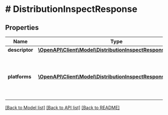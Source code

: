 # # DistributionInspectResponse

## Properties

Name | Type | Description | Notes
------------ | ------------- | ------------- | -------------
**descriptor** | [**\OpenAPI\Client\Model\DistributionInspectResponseDescriptor**](DistributionInspectResponseDescriptor.md) |  |
**platforms** | [**\OpenAPI\Client\Model\DistributionInspectResponsePlatforms[]**](DistributionInspectResponsePlatforms.md) | An array containing all platforms supported by the image. |

[[Back to Model list]](../../README.md#models) [[Back to API list]](../../README.md#endpoints) [[Back to README]](../../README.md)
